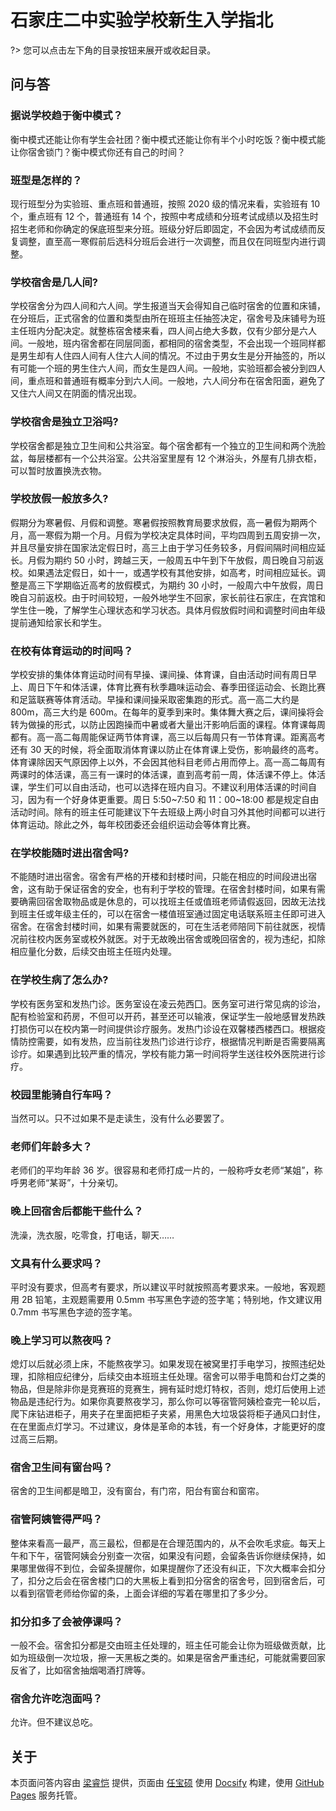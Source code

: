# 石家庄二中实验学校新生入学指北

?> 您可以点击左下角的目录按钮来展开或收起目录。

## 问与答

### 据说学校趋于衡中模式？

衡中模式还能让你有学生会社团？衡中模式还能让你有半个小时吃饭？衡中模式能让你宿舍锁门？衡中模式你还有自己的时间？

### 班型是怎样的？

现行班型分为实验班、重点班和普通班，按照 2020 级的情况来看，实验班有 10 个，重点班有 12 个，普通班有 14 个，按照中考成绩和分班考试成绩以及招生时招生老师和你确定的保底班型来分班。班级分好后即固定，不会因为考试成绩而反复调整，直至高一寒假前后选科分班后会进行一次调整，而且仅在同班型内进行调整。

### 学校宿舍是几人间?

学校宿舍分为四人间和六人间。学生报道当天会得知自己临时宿舍的位置和床铺，在分班后，正式宿舍的位置和类型由所在班班主任抽签决定，宿舍号及床铺号为班主任班内分配决定。就整栋宿舍楼来看，四人间占绝大多数，仅有少部分是六人间。一般地，班内宿舍都在同层同面，都相同的宿舍类型，不会出现一个班同样都是男生却有人住四人间有人住六人间的情况。不过由于男女生是分开抽签的，所以有可能一个班的男生住六人间，而女生是四人间。一般地，实验班都会被分到四人间，重点班和普通班有概率分到六人间。一般地，六人间分布在宿舍阳面，避免了又住六人间又在阴面的情况出现。

### 学校宿舍是独立卫浴吗?

学校宿舍都是独立卫生间和公共浴室。每个宿舍都有一个独立的卫生间和两个洗脸盆，每层楼都有一个公共浴室。公共浴室里屋有 12 个淋浴头，外屋有几排衣柜，可以暂时放置换洗衣物。

### 学校放假一般放多久?

假期分为寒暑假、月假和调整。寒暑假按照教育局要求放假，高一暑假为期两个月，高一寒假为期一个月。月假为学校决定具体时间，平均四周到五周安排一次，并且尽量安排在国家法定假日时，高三上由于学习任务较多，月假间隔时间相应延长。月假为期约 50 小时，跨越三天，一般周五中午到下午放假，周日晚自习前返校。如果遇法定假日，如十一，或遇学校有其他安排，如高考，时间相应延长。调整是高三下学期临近高考的放假模式，为期约 30 小时，一般周六中午放假，周日晚自习前返校。由于时间较短，一般外地学生不回家，家长前往石家庄，在宾馆和学生住一晚，了解学生心理状态和学习状态。具体月假放假时间和调整时间由年级提前通知给家长和学生。

### 在校有体育运动的时间吗？

学校安排的集体体育运动时间有早操、课间操、体育课，自由活动时间有周日早上、周日下午和体活课，体育比赛有秋季趣味运动会、春季田径运动会、长跑比赛和足篮联赛等体育活动。早操和课间操采取密集跑的形式。高一高二大约是 800m，高三大约是 600m。在每年的夏季到来时。集体舞大赛之后，课间操将会转为做操的形式，以防止因跑操而中暑或者大量出汗影响后面的课程。体育课每周都有。高一高二每周能保证两节体育课，高三以后每周只有一节体育课。距离高考还有 30 天的时候，将全面取消体育课以防止在体育课上受伤，影响最终的高考。体育课除因天气原因停上以外，不会因其他科目老师占用而停上。高一高二每周有两课时的体活课，高三有一课时的体活课，直到高考前一周，体活课不停上。体活课，学生们可以自由活动，也可以选择在班内自习。不建议利用体活课的时间自习，因为有一个好身体更重要。周日 5:50~7:50 和 11：00~18:00 都是规定自由活动时间。除有的班主任可能建议下午去班级上两小时自习外其他时间都可以进行体育运动。除此之外，每年校团委还会组织运动会等体育比赛。

### 在学校能随时进出宿舍吗?

不能随时进出宿舍。宿舍有严格的开楼和封楼时间，只能在相应的时间段进出宿舍，这有助于保证宿舍的安全，也有利于学校的管理。在宿舍封楼时间，如果有需要确需回宿舍取物品或是休息的，可以找班主任或值班老师请假返回，因故无法找到班主任或年级主任的，可以在宿舍一楼值班室通过固定电话联系班主任即可进入宿舍。在宿舍封楼时间，如果有需要就医的，可在生活老师陪同下前往就医，视情况前往校内医务室或校外就医。对于无故晚出宿舍或晚回宿舍的，视为违纪，扣除相应量化分数，后续交由班主任班内处理。

### 在学校生病了怎么办?

学校有医务室和发热门诊。医务室设在凌云苑西囗。医务室可进行常见病的诊治，配有检验室和药房，不但可以开药，甚至还可以输液，保证学生一般地感冒发热跌打损伤可以在校内第一时间提供诊疗服务。发热门诊设在双馨楼西楼西口。根据疫情防控需要，如有发热，应当前往发热门诊进行诊疗，根据情况判断是否需要隔离诊疗。如果遇到比较严重的情况，学校有能力第一时间将学生送往校外医院进行诊疗。

### 校园里能骑自行车吗？

当然可以。只不过如果不是走读生，没有什么必要罢了。

### 老师们年龄多大？

老师们的平均年龄 36 岁。很容易和老师打成一片的，一般称呼女老师“某姐”，称呼男老师“某哥”，十分亲切。

### 晚上回宿舍后都能干些什么？

洗澡，洗衣服，吃零食，打电话，聊天……

### 文具有什么要求吗？

平时没有要求，但高考有要求，所以建议平时就按照高考要求来。一般地，客观题用 2B 铅笔，主观题需要用 0.5mm 书写黑色字迹的签字笔；特别地，作文建议用 0.7mm 书写黑色字迹的签字笔。

### 晚上学习可以熬夜吗？

熄灯以后就必须上床，不能熬夜学习。如果发现在被窝里打手电学习，按照违纪处理，扣除相应纪律分，后续交由本班班主任处理。宿舍可以带手电筒和台灯之类的物品，但是除非你是竞赛班的竞赛生，拥有延时熄灯特权，否则，熄灯后使用上述物品是违纪行为。如果你真要熬夜学习，那么你可以等宿管阿姨检查完一轮以后，爬下床钻进柜子，用夹子在里面把柜子夹紧，用黑色大垃圾袋将柜子通风口封住，在在里面点灯学习。不过建议，身体是革命的本钱，有一个好身体，才能更好的度过高三后期。

### 宿舍卫生间有窗台吗？

宿舍的卫生间都是暗卫，没有窗台，有门帘，阳台有窗台和窗帘。

### 宿管阿姨管得严吗？

整体来看高一最严，高三最松，但都是在合理范围内的，从不会吹毛求疵。每天上午和下午，宿管阿姨会分别查一次宿，如果没有问题，会留条告诉你继续保持，如果哪里做得不到位，会留条提醒你，如果提醒你了还没有纠正，下次大概率会扣分了，扣分之后会在宿舍楼门口的大黑板上看到扣分宿舍的宿舍号，回到宿舍后，可以看到宿管老师给你留的条，上面会详细的写着在哪里扣了多少分。

### 扣分扣多了会被停课吗？

一般不会。宿舍扣分都是交由班主任处理的，班主任可能会让你为班级做贡献，比如为班级倒一次垃圾，擦一天黑板之类的。如果是宿舍严重违纪，可能就需要回家反省了，比如宿舍抽烟喝酒打牌等。

### 宿舍允许吃泡面吗？

允许。但不建议总吃。

## 关于

本页面问答内容由 [梁睿恺](mailto:1309174233@qq.com) 提供，页面由 [任宝硕](https://baoshuo.ren) 使用 [Docsify](https://docsify.js.org) 构建，使用 [GitHub Pages](https://pages.github.com) 服务托管。

